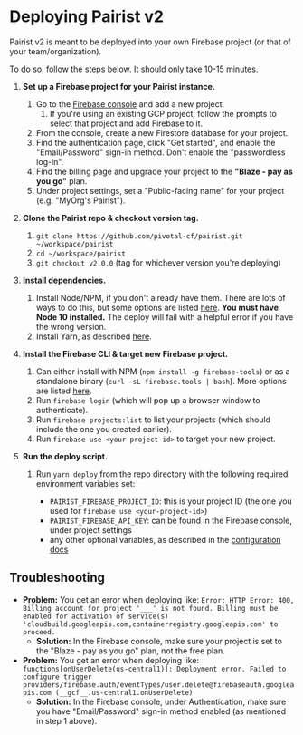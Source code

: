 # Deploying Pairist v2

Pairist v2 is meant to be deployed into your own Firebase project (or that of your team/organization).

To do so, follow the steps below. It should only take 10-15 minutes.

1. **Set up a Firebase project for your Pairist instance.**

   1. Go to the [Firebase console](https://console.firebase.google.com/) and add a new project.
        1. If you're using an existing GCP project, follow the prompts to select that project and add Firebase to it.
   1. From the console, create a new Firestore database for your project.
   1. Find the authentication page, click "Get started", and enable the "Email/Password" sign-in method. Don't enable the "passwordless log-in".
   1. Find the billing page and upgrade your project to the **"Blaze - pay as you go"** plan.
   1. Under project settings, set a "Public-facing name" for your project (e.g. "MyOrg's Pairist").

1. **Clone the Pairist repo & checkout version tag.**

   1. `git clone https://github.com/pivotal-cf/pairist.git ~/workspace/pairist`
   1. `cd ~/workspace/pairist`
   1. `git checkout v2.0.0` (tag for whichever version you're deploying)

1. **Install dependencies.**

   1. Install Node/NPM, if you don't already have them. There are lots of ways to do this, but some options are listed [here](https://docs.npmjs.com/downloading-and-installing-node-js-and-npm). **You must have Node 10 installed.** The deploy will fail with a helpful error if you have the wrong version.
   1. Install Yarn, as described [here](https://classic.yarnpkg.com/en/docs/install/).

1. **Install the Firebase CLI & target new Firebase project.**

   1. Can either install with NPM (`npm install -g firebase-tools`) or as a standalone binary (`curl -sL firebase.tools | bash`). More options are listed [here](https://firebase.google.com/docs/cli).
   1. Run `firebase login` (which will pop up a browser window to authenticate).
   1. Run `firebase projects:list` to list your projects (which should include the one you created earlier).
   1. Run `firebase use <your-project-id>` to target your new project.

1. **Run the deploy script.**

   1. Run `yarn deploy` from the repo directory with the following required environment variables set:

      - `PAIRIST_FIREBASE_PROJECT_ID`: this is your project ID (the one you used for `firebase use <your-project-id>`)
      - `PAIRIST_FIREBASE_API_KEY`: can be found in the Firebase console, under project settings
      - any other optional variables, as described in the [configuration docs](./configuration.md)

## Troubleshooting

- **Problem:** You get an error when deploying like: `Error: HTTP Error: 400, Billing account for project '___' is not found. Billing must be enabled for activation of service(s) 'cloudbuild.googleapis.com,containerregistry.googleapis.com' to proceed.`
  - **Solution:** In the Firebase console, make sure your project is set to the "Blaze - pay as you go" plan, not the free plan.
- **Problem:** You get an error when deploying like: `functions[onUserDelete(us-central1)]: Deployment error. Failed to configure trigger providers/firebase.auth/eventTypes/user.delete@firebaseauth.googleapis.com (__gcf__.us-central1.onUserDelete)`
  - **Solution:** In the Firebase console, under Authentication, make sure you have "Email/Password" sign-in method enabled (as mentioned in step 1 above).
